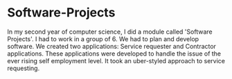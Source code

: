 # Software-Projects
In my second year of computer science, I did a module called 'Software Projects'. I had to work in a group of 6. We had to plan and develop software. We created two applications: Service requester and Contractor applications. These applications were developed to handle the issue of the ever rising self employment level. It took an uber-styled approach to service requesting.
